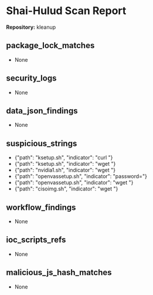 # Shai-Hulud Scan Report

**Repository:** kleanup

## package_lock_matches

- None

## security_logs

- None

## data_json_findings

- None

## suspicious_strings

- {"path": "ksetup.sh", "indicator": "curl "}
- {"path": "ksetup.sh", "indicator": "wget "}
- {"path": "nvidia1.sh", "indicator": "wget "}
- {"path": "openvassetup.sh", "indicator": "password="}
- {"path": "openvassetup.sh", "indicator": "wget "}
- {"path": "cisoimg.sh", "indicator": "wget "}

## workflow_findings

- None

## ioc_scripts_refs

- None

## malicious_js_hash_matches

- None

